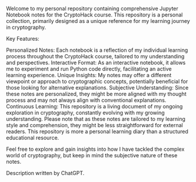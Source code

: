 Welcome to my personal repository containing comprehensive Jupyter Notebook notes for the CryptoHack course. This repository is a personal collection, primarily designed as a unique reference for my learning journey in cryptography.

Key Features:

Personalized Notes: Each notebook is a reflection of my individual learning process throughout the CryptoHack course, tailored to my understanding and perspectives.
Interactive Format: As an interactive notebook, it allows me to experiment and run Python code directly, facilitating an active learning experience.
Unique Insights: My notes may offer a different viewpoint or approach to cryptographic concepts, potentially beneficial for those looking for alternative explanations.
Subjective Understanding: Since these notes are personalized, they might be more aligned with my thought process and may not always align with conventional explanations.
Continuous Learning: This repository is a living document of my ongoing exploration in cryptography, constantly evolving with my growing understanding.
Please note that as these notes are tailored to my learning style and comprehension, they might be less straightforward for external readers. This repository is more a personal learning diary than a structured educational resource.

Feel free to explore and gain insights into how I have tackled the complex world of cryptography, but keep in mind the subjective nature of these notes.

Description written by ChatGPT.
